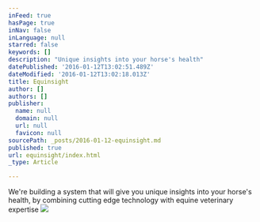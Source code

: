 ```yaml
---
inFeed: true
hasPage: true
inNav: false
inLanguage: null
starred: false
keywords: []
description: "Unique insights into your horse's health"
datePublished: '2016-01-12T13:02:51.489Z'
dateModified: '2016-01-12T13:02:18.013Z'
title: Equinsight
author: []
authors: []
publisher:
  name: null
  domain: null
  url: null
  favicon: null
sourcePath: _posts/2016-01-12-equinsight.md
published: true
url: equinsight/index.html
_type: Article

---
```

We're building a system that will give you unique insights into your horse's health, by combining cutting edge technology with equine veterinary expertise
![](https://the-grid-user-content.s3-us-west-2.amazonaws.com/10eef0ee-db75-499a-bc5e-2fae52adfabe.jpg)